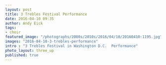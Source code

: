 ```yaml
---
layout: post
title: 3 Trebles Festival Performance
date: 2016-04-10 09:35
author: Andy Eick
tags:
- choir
featured_image: "/photographs/2000s/2010s/2016/04/10/20160410-1195.jpg"
images: "2016-04-10-3-trebles-performance"
intro : "3 Trebles Festival in Washington D.C.  Performance"
photo_layout: three_up
published: true
---
```

